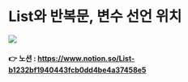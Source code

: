 # List와 반복문, 변수 선언 위치

<img src="https://s3.us-west-2.amazonaws.com/secure.notion-static.com/b984ed26-685b-4065-8be0-d6f74ae4d7b3/Untitled.png?X-Amz-Algorithm=AWS4-HMAC-SHA256&X-Amz-Content-Sha256=UNSIGNED-PAYLOAD&X-Amz-Credential=AKIAT73L2G45EIPT3X45%2F20220309%2Fus-west-2%2Fs3%2Faws4_request&X-Amz-Date=20220309T001201Z&X-Amz-Expires=86400&X-Amz-Signature=ad6b7020fdbf2907811582e04d2f180974259e1351d6f632f0b221e32e61cc5b&X-Amz-SignedHeaders=host&response-content-disposition=filename%20%3D%22Untitled.png%22&x-id=GetObject">

#### 👉 노션 : https://www.notion.so/List-b1232bf1940443fcb0dd4be4a37458e5
